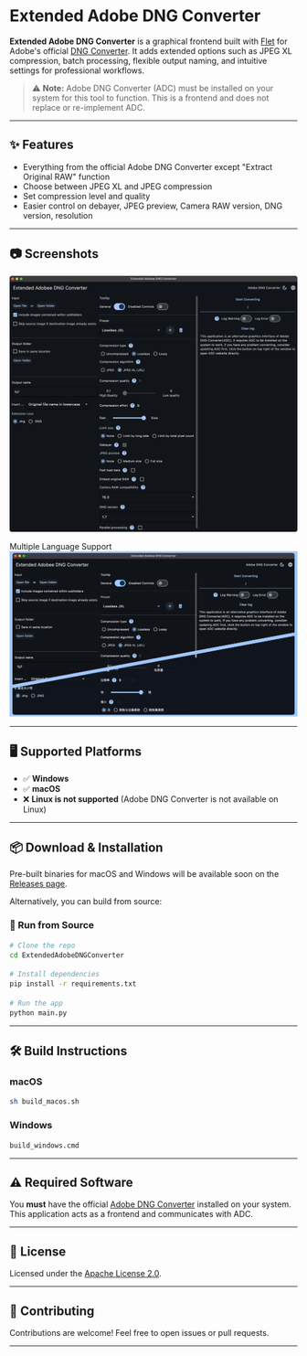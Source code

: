 # Extended Adobe DNG Converter

**Extended Adobe DNG Converter** is a graphical frontend built with [Flet](https://flet.dev/) for Adobe's official [DNG Converter](https://helpx.adobe.com/ca/camera-raw/using/adobe-dng-converter.html). It adds extended options such as JPEG XL compression, batch processing, flexible output naming, and intuitive settings for professional workflows.

> ⚠️ **Note:** Adobe DNG Converter (ADC) must be installed on your system for this tool to function. This is a frontend and does not replace or re-implement ADC.

---

## ✨ Features
- Everything from the official Adobe DNG Converter except "Extract Original RAW" function
- Choose between JPEG XL and JPEG compression
- Set compression level and quality
- Easier control on debayer, JPEG preview, Camera RAW version, DNG version, resolution  

---

## 📷 Screenshots
![Extended Adobe DNG Converter](/img/full_controls.png)

Multiple Language Support
![multiple language support](/img/2_language.jpg)

---

## 🖥️ Supported Platforms

- ✅ **Windows**
- ✅ **macOS**
- ❌ **Linux is not supported** (Adobe DNG Converter is not available on Linux)

---

## 📦 Download & Installation

Pre-built binaries for macOS and Windows will be available soon on the [Releases page](https://github.com/iBobbyTS/ExtendedAdobeDNGConverter/releases/tag/V1.0).

Alternatively, you can build from source:

### 🐍 Run from Source

```bash
# Clone the repo
cd ExtendedAdobeDNGConverter

# Install dependencies
pip install -r requirements.txt

# Run the app
python main.py
```

---

## 🛠️ Build Instructions

### macOS

```bash
sh build_macos.sh
```

### Windows

```cmd
build_windows.cmd
```

---

## ⚠️ Required Software

You **must** have the official [Adobe DNG Converter](https://helpx.adobe.com/ca/camera-raw/using/adobe-dng-converter.html) installed on your system. This application acts as a frontend and communicates with ADC.

---

## 📄 License

Licensed under the [Apache License 2.0](https://www.apache.org/licenses/LICENSE-2.0).

---

## 🤝 Contributing

Contributions are welcome! Feel free to open issues or pull requests.

---
